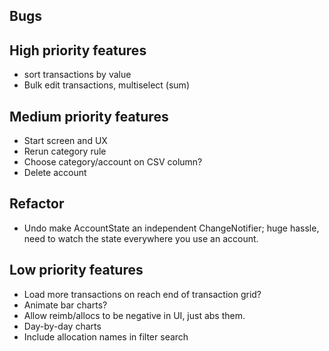 ## Bugs
  

## High priority features
- sort transactions by value
- Bulk edit transactions, multiselect (sum)


## Medium priority features
- Start screen and UX
- Rerun category rule
- Choose category/account on CSV column?
- Delete account


## Refactor
- Undo make AccountState an independent ChangeNotifier; huge hassle, need to watch the state everywhere you use an account.


## Low priority features
- Load more transactions on reach end of transaction grid?
- Animate bar charts?
- Allow reimb/allocs to be negative in UI, just abs them.
- Day-by-day charts
- Include allocation names in filter search
